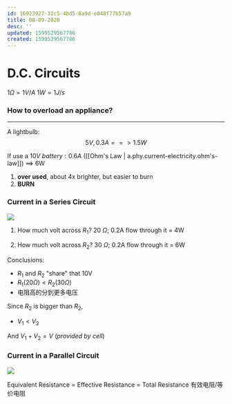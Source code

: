 ```yaml
---
id: 16923927-32c5-4bd5-8a9d-e048f77b57a9
title: 08-09-2020
desc: ''
updated: 1599529567786
created: 1599529567786
---
```


# D.C. Circuits

$1 \Omega  = 1V/A$
$1W = 1J/s$
### How to overload an appliance?
---

A lightbulb: $$5V, 0.3A ==> 1.5W$$

$\text{If \ use \ a}  \ 10V  \ battery: 0.6A$   ([[Ohm's Law | a.phy.current-electricity.ohm's-law]]) ==> 6W  
1.  **over used**, about 4x brighter, but easier to burn 
2. **BURN**

### Current in a Series Circuit

![](/assets/images/2020-09-08-10-13-50.png)
1. How much volt across $R_1$?
20 $\Omega$; 0.2A flow through it = 4W

2. How much volt across $R_2$?
30 $\Omega$; 0.2A flow through it = 6W

Conclusions: 
- $R_1$ and $R_2$ "share" that 10V
- $R_1 (20 \Omega) < R_2 (30 \Omega)$
- 电阻高的分到更多电压

Since $R_2$ is bigger than $R_2$,
- $V_1 < V_2$

And $V_1 + V_2 = V \ (provided \ by \ cell)$

### Current in a Parallel Circuit 
![](/assets/images/2020-09-08-10-26-19.png)

Equivalent Resistance = Effective Resistance = Total Resistance 有效电阻/等价电阻 

